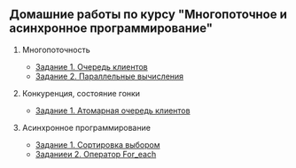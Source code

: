 ## Домашние работы по курсу "Многопоточное и асинхронное программирование"

1. Многопоточность
   * [Задание 1. Очередь клиентов](https://github.com/Margaret-Alade/Task-1.1-Thread)
   * [Задание 2. Параллельные вычисления](https://github.com/Margaret-Alade/Task-1.2-Threads)
    
2. Конкуренция, состояние гонки
   * [Задание 1. Атомарная очередь клиентов](https://github.com/Margaret-Alade/Task-2.1-Threads)
     
3. Асинхронное программирование
   * [Задание 1. Сортировка выбором](https://github.com/Margaret-Alade/Task-3.1-Async)
   * [Заданиеи 2. Оператор For_each](https://github.com/Margaret-Alade/Task-3.2-Async)

